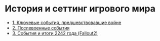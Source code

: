 # История и сеттинг игрового мира

- [1. Ключевые события, предшевствовавшие войне](/info/lore/prewar)
- [2. Послевоенные события](/info/lore/postwar)
- [3. События и итоги 2242 года (Fallout2)](/info/lore/fallout2)
